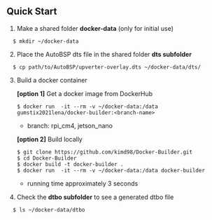 ## Quick Start 
1. Make a shared folder **docker-data** (only for initial use)
```
  $ mkdir ~/docker-data
```
2. Place the AutoBSP dts file in the shared folder **dts subfolder**
```
  $ cp path/to/AutoBSP/upverter-overlay.dts ~/docker-data/dts/
```
3. Build a docker container

   **[option 1]** Get a docker image from DockerHub
    ```
    $ docker run  -it --rm -v ~/docker-data:/data gumstix2021lena/docker-builder:<branch-name>   
    ```
    - branch: rpi_cm4, jetson_nano

   **[option 2]** Build locally
    ```
    $ git clone https://github.com/kimd98/Docker-Builder.git
    $ cd Docker-Builder
    $ docker build -t docker-builder .
    $ docker run  -it --rm -v ~/docker-data:/data docker-builder
    ```
    - running time approximately 3 seconds

4. Check the **dtbo subfolder** to see a generated dtbo file
```
  $ ls ~/docker-data/dtbo
```
